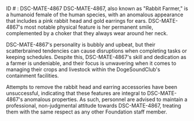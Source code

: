 ID # : DSC-MATE-4867
DSC-MATE-4867, also known as "Rabbit Farmer," is a humanoid female of the human species, with an anomalous appearance that includes a pink rabbit head and gold earrings for ears. DSC-MATE-4867's most notable physical feature is her permanent smile, complemented by a choker that they always wear around her neck.

DSC-MATE-4867's personality is bubbly and upbeat, but their scatterbrained tendencies can cause disruptions when completing tasks or keeping schedules. Despite this, DSC-MATE-4867's skill and dedication as a farmer is undeniable, and their focus is unwavering when it comes to managing their crops and livestock within the DogeSoundClub's containment facilities.

Attempts to remove the rabbit head and earring accessories have been unsuccessful, indicating that these features are integral to DSC-MATE-4867's anomalous properties. As such, personnel are advised to maintain a professional, non-judgmental attitude towards DSC-MATE-4867, treating them with the same respect as any other Foundation staff member.